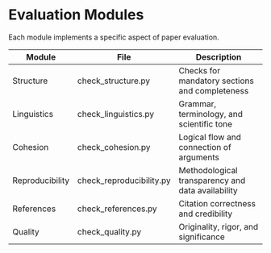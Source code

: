 # Evaluation Modules

Each module implements a specific aspect of paper evaluation.

| Module | File | Description |
|---------|------|-------------|
| Structure | check_structure.py | Checks for mandatory sections and completeness |
| Linguistics | check_linguistics.py | Grammar, terminology, and scientific tone |
| Cohesion | check_cohesion.py | Logical flow and connection of arguments |
| Reproducibility | check_reproducibility.py | Methodological transparency and data availability |
| References | check_references.py | Citation correctness and credibility |
| Quality | check_quality.py | Originality, rigor, and significance |
